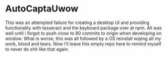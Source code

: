 # AutoCaptaUwow

This was an attempted failure for creating a desktop UI and providing functionality with tesseract and the keyboard package over at npm.
All was well until i forgot to push close to 80 commits to origin when developing on window. What is worse, this was all followed by a OS reinstall wiping all my work, blood and tears. Now i'll leave this empty repo here to remind myself to never do shit like that again.
